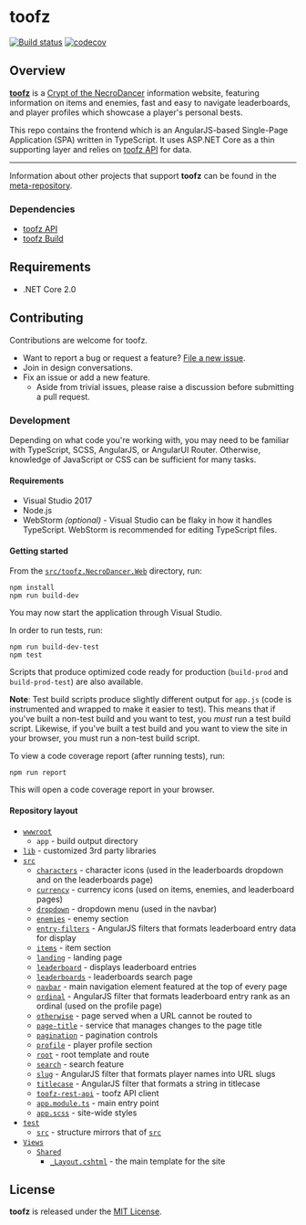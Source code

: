 # toofz

[![Build status](https://ci.appveyor.com/api/projects/status/83e8eikypiri2lhi/branch/master?svg=true)](https://ci.appveyor.com/project/leonard-thieu/toofz-necrodancer-webclient/branch/master)
[![codecov](https://codecov.io/gh/leonard-thieu/crypt.toofz.com/branch/master/graph/badge.svg)](https://codecov.io/gh/leonard-thieu/crypt.toofz.com)

## Overview

[**toofz**](https://crypt.toofz.com/) is a [Crypt of the NecroDancer](http://necrodancer.com/) information website, featuring information on items and enemies, 
fast and easy to navigate leaderboards, and player profiles which showcase a player's personal bests.

This repo contains the frontend which is an AngularJS-based Single-Page Application (SPA) written in TypeScript. It uses ASP.NET Core as a thin supporting layer and 
relies on [toofz API](https://api.toofz.com/) for data.

---

Information about other projects that support **toofz** can be found in the [meta-repository](https://github.com/leonard-thieu/toofz-necrodancer).

### Dependencies

* [toofz API](https://github.com/leonard-thieu/api.toofz.com)
* [toofz Build](https://github.com/leonard-thieu/toofz-build)

## Requirements

* .NET Core 2.0

## Contributing

Contributions are welcome for toofz.

* Want to report a bug or request a feature? [File a new issue](https://github.com/leonard-thieu/crypt.toofz.com/issues).
* Join in design conversations.
* Fix an issue or add a new feature.
  * Aside from trivial issues, please raise a discussion before submitting a pull request.

### Development

Depending on what code you're working with, you may need to be familiar with TypeScript, SCSS, AngularJS, or AngularUI Router. Otherwise, knowledge of 
JavaScript or CSS can be sufficient for many tasks.

#### Requirements

* Visual Studio 2017
* Node.js
* WebStorm *(optional)* - Visual Studio can be flaky in how it handles TypeScript. WebStorm is recommended for editing TypeScript files.

#### Getting started

From the [`src/toofz.NecroDancer.Web`](src/toofz.NecroDancer.Web) directory, run:

```
npm install
npm run build-dev
```

You may now start the application through Visual Studio.

In order to run tests, run:

```
npm run build-dev-test
npm test
```

Scripts that produce optimized code ready for production (`build-prod` and `build-prod-test`) are also available.

**Note**: Test build scripts produce slightly different output for `app.js` (code is instrumented and wrapped to make it easier to test). This means that 
if you've built a non-test build and you want to test, you _must_ run a test build script. Likewise, if you've built a test build and you want to view the 
site in your browser, you must run a non-test build script.

To view a code coverage report (after running tests), run:

```
npm run report
```

This will open a code coverage report in your browser.

#### Repository layout

* [`wwwroot`](src/toofz.NecroDancer.Web/wwwroot)
  * `app` - build output directory
* [`lib`](src/toofz.NecroDancer.Web/lib) - customized 3rd party libraries
* [`src`](src/toofz.NecroDancer.Web/src)
  * [`characters`](src/toofz.NecroDancer.Web/src/characters) - character icons (used in the leaderboards dropdown and on the leaderboards page)
  * [`currency`](src/toofz.NecroDancer.Web/src/currency) - currency icons (used on items, enemies, and leaderboard pages)
  * [`dropdown`](src/toofz.NecroDancer.Web/src/dropdown) - dropdown menu (used in the navbar)
  * [`enemies`](src/toofz.NecroDancer.Web/src/enemies) - enemy section
  * [`entry-filters`](src/toofz.NecroDancer.Web/src/entry-filters) - AngularJS filters that formats leaderboard entry data for display
  * [`items`](src/toofz.NecroDancer.Web/src/items) - item section
  * [`landing`](src/toofz.NecroDancer.Web/src/landing) - landing page
  * [`leaderboard`](src/toofz.NecroDancer.Web/src/leaderboard) - displays leaderboard entries
  * [`leaderboards`](src/toofz.NecroDancer.Web/src/leaderboards) - leaderboards search page
  * [`navbar`](src/toofz.NecroDancer.Web/src/navbar) - main navigation element featured at the top of every page
  * [`ordinal`](src/toofz.NecroDancer.Web/src/ordinal) - AngularJS filter that formats leaderboard entry rank as an ordinal (used on the profile page)
  * [`otherwise`](src/toofz.NecroDancer.Web/src/otherwise) - page served when a URL cannot be routed to
  * [`page-title`](src/toofz.NecroDancer.Web/src/page-title) - service that manages changes to the page title
  * [`pagination`](src/toofz.NecroDancer.Web/src/pagination) - pagination controls
  * [`profile`](src/toofz.NecroDancer.Web/src/profile) - player profile section
  * [`root`](src/toofz.NecroDancer.Web/src/root) - root template and route
  * [`search`](src/toofz.NecroDancer.Web/src/search) - search feature
  * [`slug`](src/toofz.NecroDancer.Web/src/slug) - AngularJS filter that formats player names into URL slugs
  * [`titlecase`](src/toofz.NecroDancer.Web/src/titlecase) - AngularJS filter that formats a string in titlecase
  * [`toofz-rest-api`](src/toofz.NecroDancer.Web/src/toofz-rest-api) - toofz API client
  * [`app.module.ts`](src/toofz.NecroDancer.Web/src/app.module.ts) - main entry point
  * [`app.scss`](src/toofz.NecroDancer.Web/src/app.scss) - site-wide styles
* [`test`](src/toofz.NecroDancer.Web/test)
  * [`src`](src/toofz.NecroDancer.Web/test/src) - structure mirrors that of [`src`](src/toofz.NecroDancer.Web/src)
* [`Views`](src/toofz.NecroDancer.Web/Views)
  * [`Shared`](src/toofz.NecroDancer.Web/Views/Shared)
    * [`_Layout.cshtml`](src/toofz.NecroDancer.Web/Views/Shared/_Layout.cshtml) - the main template for the site

## License

**toofz** is released under the [MIT License](LICENSE).
